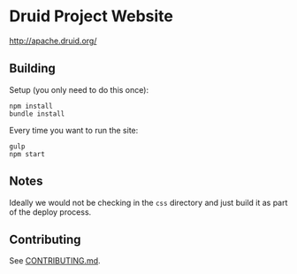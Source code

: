Druid Project Website
=====================

http://apache.druid.org/

## Building

Setup (you only need to do this once):

```
npm install
bundle install
```

Every time you want to run the site:

```
gulp
npm start
```

## Notes

Ideally we would not be checking in the `css` directory and just build it as part of the deploy process.

## Contributing

See [CONTRIBUTING.md](https://github.com/apache/incubator-druid-website-src/blob/master/CONTRIBUTING.md).

